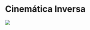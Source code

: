 # Cinemática Inversa

![](https://github.com/Jegovila/IBVS_YouBot/blob/main/14%20Cinemática%20Inversa/out_gif.gif)
